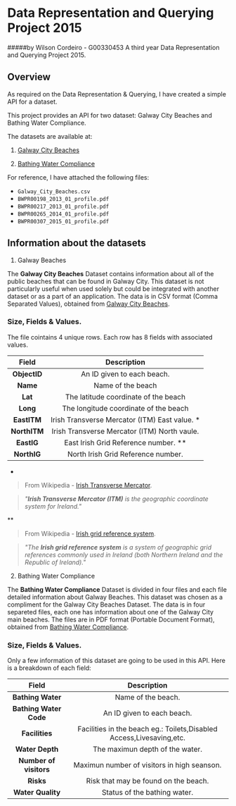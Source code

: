 # Data Representation and Querying Project 2015
#####by Wilson Cordeiro - G00330453
A third year Data Representation and Querying Project 2015. 

## Overview
As required on the Data Representation & Querying, I have created a simple API for a dataset.

This project provides an API for two dataset: Galway City Beaches and Bathing Water Compliance.

The datasets are available at:

1. [Galway City Beaches](https://data.gov.ie/dataset/galway-city-beaches)

2. [Bathing Water Compliance](https://data.gov.ie/dataset/bathing-water-compliance)

For reference, I have attached the following files:
* ```Galway_City_Beaches.csv```
* ```BWPR00198_2013_01_profile.pdf```
* ```BWPR00217_2013_01_profile.pdf```
* ```BWPR00265_2014_01_profile.pdf```
* ```BWPR00307_2015_01_profile.pdf```

## Information about the datasets
1. Galway Beaches

The **Galway City Beaches** Dataset contains information about all of the public beaches that can be found in Galway City. This dataset is not particularly useful when used solely but could be integrated with another dataset or as a part of an application.
The data is in CSV format (Comma Separated Values), obtained from [Galway City Beaches](https://data.gov.ie/dataset/galway-city-beaches).

### Size, Fields & Values.
The file cointains 4 unique rows. Each row has 8 fields with associated values.

| Field         | Description     |
|:-----:|:-------------------------------------------------------------:|
| **ObjectID**  | An ID given to each beach. |
| **Name**      | Name of the beach    |
| **Lat**       | The latitude coordinate of the beach  |
| **Long**      | The longitude coordinate of the beach |
| **EastITM**   | Irish Transverse Mercator (ITM) East value. * | 
| **NorthITM**  | Irish Transverse Mercator (ITM) North vaule.  | 
| **EastIG**    | East Irish Grid Reference number. ** |
| **NorthIG**   | North Irish Grid Reference number. |

*
> From Wikipedia - [Irish Transverse Mercator](https://en.wikipedia.org/wiki/Irish_Transverse_Mercator).

> _"**Irish Transverse Mercator (ITM)** is the geographic coordinate system for Ireland."_

**
> From Wikipedia - [Irish grid reference system](https://en.wikipedia.org/wiki/Irish_grid_reference_system).

> _"The **Irish grid reference system** is a system of geographic grid references commonly used in Ireland (both Northern Ireland and the Republic of Ireland)."_

2. Bathing Water Compliance

The **Bathing Water Compliance** Dataset is divided in four files and each file detailed information about Galway Beaches. This dataset was chosen as a compliment for the Galway City Beaches Dataset.
The data is in four separeted files, each one has information about one of the Galway City main beaches. The files are in PDF format (Portable Document Format), obtained from [Bathing Water Compliance](https://data.gov.ie/dataset/bathing-water-compliance).

### Size, Fields & Values.
Only a few information of this dataset are going to be used in this API.
Here is a breakdown of each field:

| Field | Description   |
|:--------:|:--------------------------------:|
| **Bathing Water** | Name of the beach. |
| **Bathing Water Code** | An ID given to each beach. |
| **Facilities** | Facilities in the beach eg.: Toilets,Disabled Access,Livesaving,etc. |
| **Water Depth** | The maximun depth of the water. |
| **Number of visitors** | Maximun number of visitors in high seanson. |
| **Risks** | Risk that may be found on the beach. |
| **Water Quality** | Status of the bathing water. |

